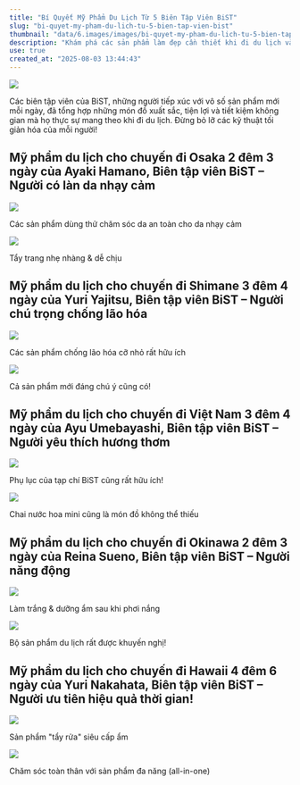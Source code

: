 ```yaml
---
title: "Bí Quyết Mỹ Phẩm Du Lịch Từ 5 Biên Tập Viên BiST"
slug: "bi-quyet-my-pham-du-lich-tu-5-bien-tap-vien-bist"
thumbnail: "data/6.images/images/bi-quyet-my-pham-du-lich-tu-5-bien-tap-vien-bist.webp"
description: "Khám phá các sản phẩm làm đẹp cần thiết khi đi du lịch và mẹo giảm nhẹ hành lý từ 5 biên tập viên chuyên nghiệp của tạp chí BiST."
use: true
created_at: "2025-08-03 13:44:43"
---
```


![](/images/20250803-00000008-magacol-000-1-view.webp)

Các biên tập viên của BiST, những người tiếp xúc với vô số sản phẩm mới mỗi ngày, đã tổng hợp những món đồ xuất sắc, tiện lợi và tiết kiệm không gian mà họ thực sự mang theo khi đi du lịch. Đừng bỏ lỡ các kỹ thuật tối giản hóa của mỗi người!

## Mỹ phẩm du lịch cho chuyến đi Osaka 2 đêm 3 ngày của Ayaki Hamano, Biên tập viên BiST – Người có làn da nhạy cảm

![](/images/20250803-00000008-magacol-001-1-view.webp)

Các sản phẩm dùng thử chăm sóc da an toàn cho da nhạy cảm

![](/images/20250803-00000008-magacol-002-1-view.webp)

Tẩy trang nhẹ nhàng & dễ chịu

## Mỹ phẩm du lịch cho chuyến đi Shimane 3 đêm 4 ngày của Yuri Yajitsu, Biên tập viên BiST – Người chú trọng chống lão hóa

![](/images/20250803-00000008-magacol-003-1-view.webp)

Các sản phẩm chống lão hóa cỡ nhỏ rất hữu ích

![](/images/20250803-00000008-magacol-004-1-view.webp)

Cả sản phẩm mới đáng chú ý cũng có!

## Mỹ phẩm du lịch cho chuyến đi Việt Nam 3 đêm 4 ngày của Ayu Umebayashi, Biên tập viên BiST – Người yêu thích hương thơm

![](/images/20250803-00000008-magacol-005-1-view.webp)

Phụ lục của tạp chí BiST cũng rất hữu ích!

![](/images/20250803-00000008-magacol-006-1-view.webp)

Chai nước hoa mini cũng là món đồ không thể thiếu

## Mỹ phẩm du lịch cho chuyến đi Okinawa 2 đêm 3 ngày của Reina Sueno, Biên tập viên BiST – Người năng động

![](/images/20250803-00000008-magacol-007-1-view.webp)

Làm trắng & dưỡng ẩm sau khi phơi nắng

![](/images/20250803-00000008-magacol-008-1-view.webp)

Bộ sản phẩm du lịch rất được khuyến nghị!

## Mỹ phẩm du lịch cho chuyến đi Hawaii 4 đêm 6 ngày của Yuri Nakahata, Biên tập viên BiST – Người ưu tiên hiệu quả thời gian!

![](/images/20250803-00000008-magacol-009-1-view.webp)

Sản phẩm "tẩy rửa" siêu cấp ẩm

![](/images/20250803-00000008-magacol-010-1-view.webp)

Chăm sóc toàn thân với sản phẩm đa năng (all-in-one)